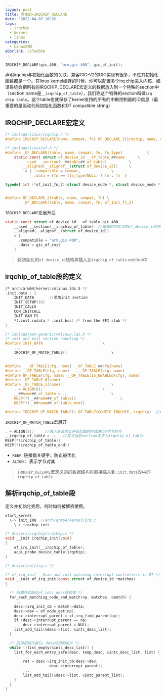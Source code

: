 ```yaml
---
layout: post
title: 内核宏—IRQCHIP_DECLARE
date: '2022-04-07 10:02'
tags:
  - irqchip
  - kernel
  - linux
categories:
  - Linux内核
abbrlink: c27adb68
---
```


``` C
IRQCHIP_DECLARE(gic_400, "arm,gic-400", gic_of_init);
```
声明irqchip与初始化函数的关联，兼容GIC-V2的GIC实现有很多，不过其初始化函数都是一个。在linux kernel编译的时候，你可以配置多个irq chip进入内核，编译系统会把所有的IRQCHIP_DECLARE宏定义的数据放入到一个特殊的section中（section name是`__irqchip_of_table`），我们称这个特殊的section叫做`irq chip table`。这个table也就保存了kernel支持的所有的中断控制器的ID信息（最重要的是驱动代码初始化函数和DT compatible string）

<!--more-->


## IRQCHIP_DECLARE宏定义

``` C
/* include/linux/irqchip.h */
#define IRQCHIP_DECLARE(name, compat, fn) OF_DECLARE_2(irqchip, name, compat, fn)
```

``` C
/* include/linux/of.h */
#define _OF_DECLARE(table, name, compat, fn, fn_type)           \
    static const struct of_device_id __of_table_##name      \
        __used __section(__##table##_of_table)          \
        __aligned(__alignof__(struct of_device_id))     \
         = { .compatible = compat,              \
             .data = (fn == (fn_type)NULL) ? fn : fn  }

typedef int (*of_init_fn_2)(struct device_node *, struct device_node *);


#define OF_DECLARE_2(table, name, compat, fn) \
        _OF_DECLARE(table, name, compat, fn, of_init_fn_2)
```

`IRQCHIP_DECLARE`宏展开后

``` C
static const struct of_device_id __of_table_gic_400
    __used __section(__irqchip_of_table)  //编译时将定义的of_device_id结构体添加到irqchip_of_table section中
    __aligned(__alignof__(struct of_device_id))
    = {
      .compatible = "arm,gic-400",
      .data = gic_of_init
    }
```
> 将初始化的`of_device_id`结构体插入到`irqchip_of_table` section中


## irqchip_of_table段的定义

``` asm
/* arch/arm64/kernel/vmlinux.lds.S */
.init.data : {
    INIT_DATA       //添加init section
    INIT_SETUP(16)
    INIT_CALLS
    CON_INITCALL
    INIT_RAM_FS
    *(.init.rodata.* .init.bss) /* from the EFI stub */
}
```

``` C
/* include/asm-generic/vmlinux.lds.h */
/* init and exit section handling */
#define INIT_DATA                           \
    ...
    IRQCHIP_OF_MATCH_TABLE()                    \
    ...

#define ___OF_TABLE(cfg, name)  _OF_TABLE_##cfg(name)
#define __OF_TABLE(cfg, name)   ___OF_TABLE(cfg, name)
#define OF_TABLE(cfg, name) __OF_TABLE(IS_ENABLED(cfg), name)
#define _OF_TABLE_0(name)
#define _OF_TABLE_1(name)                       \
    . = ALIGN(8);                           \
    __##name##_of_table = .;                    \
    KEEP(*(__##name##_of_table))                    \
    KEEP(*(__##name##_of_table_end))

#define IRQCHIP_OF_MATCH_TABLE() OF_TABLE(CONFIG_IRQCHIP, irqchip)  //CONFIG_IRQCHIP=y
```

`IRQCHIP_OF_MATCH_TABLE`宏展开
``` C
. = ALIGN(8);     //表示从该地址开始后面的存储进行8字节对齐
__irqchip_of_table = .;   //定义当前section名字为irqchip_of_table
KEEP(*(irqchip_of_table))
KEEP(*(irqchip_of_table_end))
```
- `KEEP`: 链接器关键字，防止被优化
- `ALIGN`： 表示字节对其


> `IRQCHIP_DECLARE`宏定义的的数据结构将直接插入到`.init.data`段中的`irqchip_of_table`


## 解析irqchip_of_table段

定义并初始化完后，何时如何被解析使用。

``` C
start_kernel
  \-> init_IRQ  //arch/arm64/kernel/irq.c
    \-> irqchip_init
```

``` C
/* drivers/irqchip/irqchip.c */
void __init irqchip_init(void)
{
    of_irq_init(__irqchip_of_table);
    acpi_probe_device_table(irqchip);
}
```

``` C
/* drivers/of/irq.c */

/* of_irq_init - Scan and init matching interrupt controllers in DT */
void __init of_irq_init(const struct of_device_id *matches)
{

  /* 扫描并初始化of_intc_desc结构体 */
  for_each_matching_node_and_match(np, matches, &match) {
    ...
    desc->irq_init_cb = match->data;
    desc->dev = of_node_get(np);
    desc->interrupt_parent = of_irq_find_parent(np);
    if (desc->interrupt_parent == np)
        desc->interrupt_parent = NULL;
    list_add_tail(&desc->list, &intc_desc_list);
  }

  /* 回调初始化接口，data成员的定义 */
  while (!list_empty(&intc_desc_list)) {
    list_for_each_entry_safe(desc, temp_desc, &intc_desc_list, list) {
        ...
        ret = desc->irq_init_cb(desc->dev,
                    desc->interrupt_parent);
        ...
        list_add_tail(&desc->list, &intc_parent_list);
    }
  }
}
```
